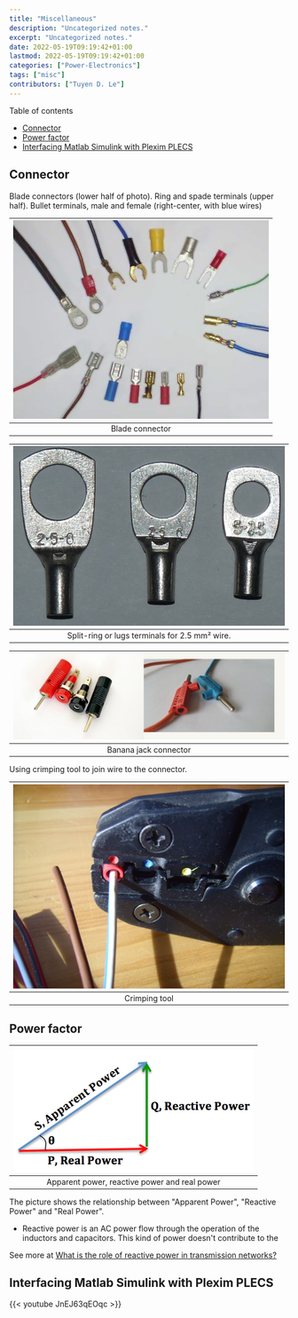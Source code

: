 ```yaml
---
title: "Miscellaneous"
description: "Uncategorized notes."
excerpt: "Uncategorized notes."
date: 2022-05-19T09:19:42+01:00
lastmod: 2022-05-19T09:19:42+01:00
categories: ["Power-Electronics"]
tags: ["misc"]
contributors: ["Tuyen D. Le"]
---
```


Table of contents

- [Connector](#connector)
- [Power factor](#power-factor)
- [Interfacing Matlab Simulink with Plexim PLECS](#interfacing-matlab-simulink-with-plexim-plecs)

## Connector

Blade connectors (lower half of photo). Ring and spade terminals (upper half). Bullet terminals, male and female (right-center, with blue wires)

| ![blade-connector](images/blade-connectors.jpg) |
| :---------------------------------------------: |
|                 Blade connector                 |

| ![Split-ring terminals](images/split_ring_contacts.jpg) |
| :-----------------------------------------------------: |
|     Split-ring or lugs terminals for 2.5 mm² wire.      |

| ![Banana jack connector ](images/Banana_Jack_Connector.jpg) |
| :---------------------------------------------------------: |
|                    Banana jack connector                    |

Using crimping tool to join wire to the connector.

| ![Crimping tool](images/crimping_tool.jpg) |
| :----------------------------------------: |
|               Crimping tool                |

## Power factor

| ![Decreased_power_factor](images/Decreased_power_factor.jpg) |
| :----------------------------------------------------------: |
|        Apparent power, reactive power and real power         |

The picture shows the relationship between "Apparent Power", "Reactive Power" and "Real Power".

- Reactive power is an AC power flow through the operation of the inductors and capacitors. This kind of power doesn't contribute to the

See more at [What is the role of reactive power in transmission networks?](https://www.reddit.com/r/askscience/comments/90q7i7/comment/e2sc27o/?utm_source=share&utm_medium=web2x&context=3)

## Interfacing Matlab Simulink with Plexim PLECS

{{< youtube JnEJ63qEOqc >}}

